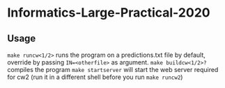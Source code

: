 # Informatics-Large-Practical-2020

## Usage

`make runcw<1/2>` runs the program on a predictions.txt file by default, override by passing `IN=<otherfile>` as argument. 
`make buildcw<1/2>?` compiles the program
`make startserver` will start the web server required for cw2 (run it in a different shell before you run `make runcw2`)
